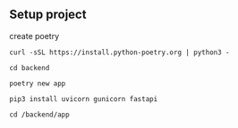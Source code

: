 ## Setup project
create poetry
```
curl -sSL https://install.python-poetry.org | python3 -
```
```
cd backend
```
```
poetry new app
```
```
pip3 install uvicorn gunicorn fastapi
```
```
cd /backend/app
```
```

```
